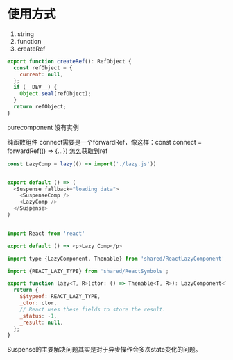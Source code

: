 #  使用方式

1. string 
2. function
3. createRef

```js
export function createRef(): RefObject {
  const refObject = {
    current: null,
  };
  if (__DEV__) {
    Object.seal(refObject);
  }
  return refObject;
}

```

purecomponent 没有实例

纯函数组件
connect需要是一个forwardRef，像这样：const connect = forwardRef(() => {...})
怎么获取到ref

```ts
const LazyComp = lazy(() => import('./lazy.js'))


export default () => (
  <Suspense fallback="loading data">
    <SuspenseComp />
    <LazyComp />
  </Suspense>
)


import React from 'react'

export default () => <p>Lazy Comp</p>

```


```js
import type {LazyComponent, Thenable} from 'shared/ReactLazyComponent';

import {REACT_LAZY_TYPE} from 'shared/ReactSymbols';

export function lazy<T, R>(ctor: () => Thenable<T, R>): LazyComponent<T> {
  return {
    $$typeof: REACT_LAZY_TYPE,
    _ctor: ctor,
    // React uses these fields to store the result.
    _status: -1,
    _result: null,
  };
}


```
Suspense的主要解决问题其实是对于异步操作会多次state变化的问题。
